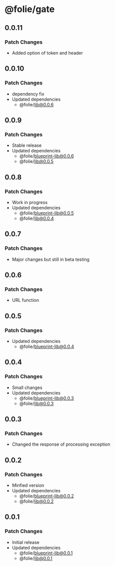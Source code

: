 # @folie/gate

## 0.0.11

### Patch Changes

- Added option of token and header

## 0.0.10

### Patch Changes

- dependency fix
- Updated dependencies
  - @folie/lib@0.0.6

## 0.0.9

### Patch Changes

- Stable release
- Updated dependencies
  - @folie/blueprint-lib@0.0.6
  - @folie/lib@0.0.5

## 0.0.8

### Patch Changes

- Work in progress
- Updated dependencies
  - @folie/blueprint-lib@0.0.5
  - @folie/lib@0.0.4

## 0.0.7

### Patch Changes

- Major changes but still in beta testing

## 0.0.6

### Patch Changes

- URL function

## 0.0.5

### Patch Changes

- Updated dependencies
  - @folie/blueprint-lib@0.0.4

## 0.0.4

### Patch Changes

- Small changes
- Updated dependencies
  - @folie/blueprint-lib@0.0.3
  - @folie/lib@0.0.3

## 0.0.3

### Patch Changes

- Changed the response of processing exception

## 0.0.2

### Patch Changes

- Minfied version
- Updated dependencies
  - @folie/blueprint-lib@0.0.2
  - @folie/lib@0.0.2

## 0.0.1

### Patch Changes

- Initial release
- Updated dependencies
  - @folie/blueprint-lib@0.0.1
  - @folie/lib@0.0.1

